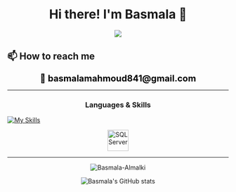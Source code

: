  <h1 align="center">Hi there! I'm Basmala 👋</h1>

<p align="center">
  <img src="https://user-images.githubusercontent.com/74038190/225813708-98b745f2-7d22-48cf-9150-083f1b00d6c9.gif" />
</p>

## 📫 How to reach me  

<p align="center">
  <strong>
    <a href="mailto:basmalamahmoud841@gmail.com" style="font-size:20px; text-decoration:none; color:#000;">
      📧 basmalamahmoud841@gmail.com
    </a>
  </strong>
</p>

---

<h3 align="center">Languages & Skills</h3>

[![My Skills](https://skillicons.dev/icons?i=cpp,py,java,js,nodejs,express,django,react,html,css,mongodb,sklearn,sqlite)](https://skillicons.dev)
<p align="center">
  <img src="https://cdn.jsdelivr.net/gh/devicons/devicon/icons/microsoftsqlserver/microsoftsqlserver-plain.svg" width="48" height="48" title="SQL Server"/>
</p>

---

<p align="center">
  <img src="https://github-readme-stats.vercel.app/api/top-langs?username=Basmala-Almalki&show_icons=true&locale=en&layout=compact&theme=nightowl" alt="Basmala-Almalki" />
</p>

<p align="center">
  <img src="https://github-readme-stats.vercel.app/api?username=Basmala-Almalki&theme=nightowl&show_icons=true" alt="Basmala's GitHub stats" />
</p>
